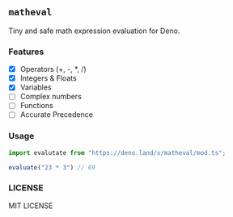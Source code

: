 ## `matheval`

Tiny and safe math expression evaluation for Deno.

### Features

- [x] Operators (+, -, *, /)
- [x] Integers & Floats
- [x] Variables
- [ ] Complex numbers
- [ ] Functions 
- [ ] Accurate Precedence

### Usage

```typescript
import evalutate from "https://deno.land/x/matheval/mod.ts";

evaluate("23 * 3") // 69

```

### LICENSE

MIT LICENSE
